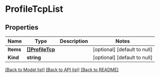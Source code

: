 # ProfileTcpList

## Properties
Name | Type | Description | Notes
------------ | ------------- | ------------- | -------------
**Items** | [**[]ProfileTcp**](profile_tcp.md) |  | [optional] [default to null]
**Kind** | **string** |  | [optional] [default to null]

[[Back to Model list]](../README.md#documentation-for-models) [[Back to API list]](../README.md#documentation-for-api-endpoints) [[Back to README]](../README.md)



